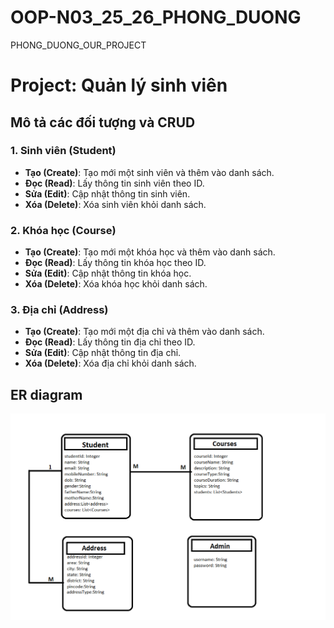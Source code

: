 # OOP-N03_25_26_PHONG_DUONG
PHONG_DUONG_OUR_PROJECT
# Project: Quản lý sinh viên

## Mô tả các đối tượng và CRUD

### 1. Sinh viên (Student)
- **Tạo (Create)**: Tạo mới một sinh viên và thêm vào danh sách.
- **Đọc (Read)**: Lấy thông tin sinh viên theo ID.
- **Sửa (Edit)**: Cập nhật thông tin sinh viên.
- **Xóa (Delete)**: Xóa sinh viên khỏi danh sách.

### 2. Khóa học (Course)
- **Tạo (Create)**: Tạo mới một khóa học và thêm vào danh sách.
- **Đọc (Read)**: Lấy thông tin khóa học theo ID.
- **Sửa (Edit)**: Cập nhật thông tin khóa học.
- **Xóa (Delete)**: Xóa khóa học khỏi danh sách.

### 3. Địa chỉ (Address)
- **Tạo (Create)**: Tạo mới một địa chỉ và thêm vào danh sách.
- **Đọc (Read)**: Lấy thông tin địa chỉ theo ID.
- **Sửa (Edit)**: Cập nhật thông tin địa chỉ.
- **Xóa (Delete)**: Xóa địa chỉ khỏi danh sách.

## ER diagram
![alt text](image.png)